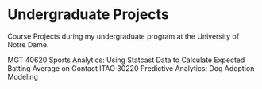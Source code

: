 # Undergraduate Projects
Course Projects during my undergraduate program at the University of Notre Dame.

MGT 40620 Sports Analytics: Using Statcast Data to Calculate Expected Batting Average on Contact
ITAO 30220 Predictive Analytics: Dog Adoption Modeling
